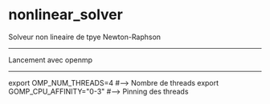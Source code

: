 # nonlinear_solver
Solveur non lineaire de tpye Newton-Raphson

******
Lancement avec openmp
******
export OMP_NUM_THREADS=4 #--> Nombre de threads
export GOMP_CPU_AFFINITY="0-3" #--> Pinning des threads

